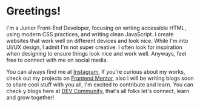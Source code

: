 <h1 align="left">Greetings!</h1>

I'm a Junior Front-End Developer, focusing on writing accessible HTML, using modern CSS practices, and writing clean JavaScript. I create websites that work well on different devices and look nice. While I'm into UI/UX design, I admit I'm not super creative. I often look for inspiration when designing to ensure things look nice and work well. Anyways, feel free to connect with me on social media. 

You can always find me at [Instagram](https://www.instagram.com/iampangks/), If you're curious about my works, check out my projects on [Frontend Mentor](https://www.frontendmentor.io/profile/francismcpc), also i will be writing blogs soon to share cool stuff with you all, I'm excited to contribute and learn. You can check y blogs here at [DEV Community](https://www.instagram.com/iampangks/), that's all folks let's connect, learn and grow together!





